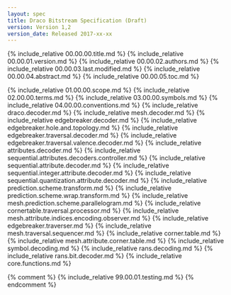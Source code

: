 ```yaml
---
layout: spec
title: Draco Bitstream Specification (Draft)
version: Version 1,2
version_date: Released 2017-xx-xx
---
```


{% include_relative 00.00.00.title.md %}
{% include_relative 00.00.01.version.md %}
{% include_relative 00.00.02.authors.md %}
{% include_relative 00.00.03.last.modified.md %}
{% include_relative 00.00.04.abstract.md %}
{% include_relative 00.00.05.toc.md %}

{% include_relative 01.00.00.scope.md %}
{% include_relative 02.00.00.terms.md %}
{% include_relative 03.00.00.symbols.md %}
{% include_relative 04.00.00.conventions.md %}
{% include_relative draco.decoder.md %}
{% include_relative mesh.decoder.md %}
{% include_relative edgebreaker.decoder.md %}
{% include_relative edgebreaker.hole.and.topology.md %}
{% include_relative edgebreaker.traversal.decoder.md %}
{% include_relative edgebreaker.traversal.valence.decoder.md %}
{% include_relative attributes.decoder.md %}
{% include_relative sequential.attributes.decoders.controller.md %}
{% include_relative sequential.attribute.decoder.md %}
{% include_relative sequential.integer.attribute.decoder.md %}
{% include_relative sequential.quantization.attribute.decoder.md %}
{% include_relative prediction.scheme.transform.md %}
{% include_relative prediction.scheme.wrap.transform.md %}
{% include_relative mesh.prediction.scheme.parallelogram.md %}
{% include_relative cornertable.traversal.processor.md %}
{% include_relative mesh.attribute.indices.encoding.observer.md %}
{% include_relative edgebreaker.traverser.md %}
{% include_relative mesh.traversal.sequencer.md %}
{% include_relative corner.table.md %}
{% include_relative mesh.attribute.corner.table.md %}
{% include_relative symbol.decoding.md %}
{% include_relative rans.decoding.md %}
{% include_relative rans.bit.decoder.md %}
{% include_relative core.functions.md %}


{% comment %}
{% include_relative 99.00.01.testing.md %}
{% endcomment %}
